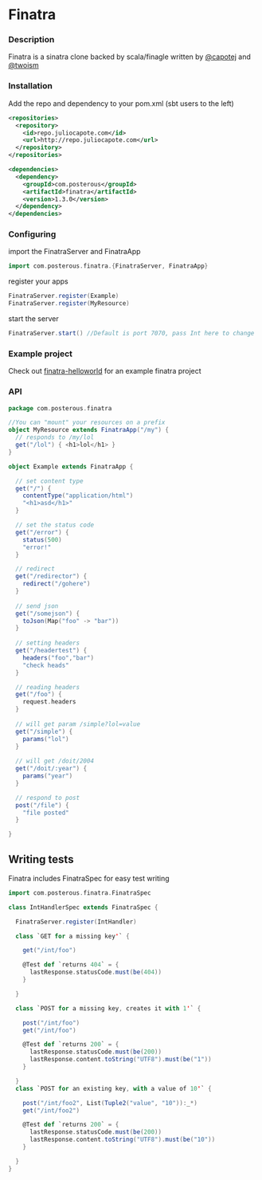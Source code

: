 # Finatra

### Description
Finatra is a sinatra clone backed by scala/finagle written by [@capotej](http://twitter.com/capotej) and [@twoism](http://twitter.com/twoism)

### Installation
Add the repo and dependency to your pom.xml (sbt users to the left)

```xml
<repositories>
  <repository>
    <id>repo.juliocapote.com</id>
    <url>http://repo.juliocapote.com</url>
  </repository>
</repositories>

<dependencies>
  <dependency>
    <groupId>com.posterous</groupId>
    <artifactId>finatra</artifactId>
    <version>1.3.0</version>
  </dependency>
</dependencies>
```

### Configuring

import the FinatraServer and FinatraApp

```scala
import com.posterous.finatra.{FinatraServer, FinatraApp}
```

register your apps

```scala
FinatraServer.register(Example)
FinatraServer.register(MyResource)
```

start the server

```scala
FinatraServer.start() //Default is port 7070, pass Int here to change
```


### Example project
Check out [finatra-helloworld](http://github.com/capotej/finatra-helloworld) for an example finatra project


### API

```scala
package com.posterous.finatra

//You can "mount" your resources on a prefix
object MyResource extends FinatraApp("/my") {
  // responds to /my/lol
  get("/lol") { <h1>lol</h1> }
}

object Example extends FinatraApp {

  // set content type
  get("/") { 
    contentType("application/html")
    "<h1>asd</h1>"
  } 

  // set the status code
  get("/error") {
    status(500)
    "error!"
  }

  // redirect 
  get("/redirector") {
    redirect("/gohere")
  }
  
  // send json
  get("/somejson") {
    toJson(Map("foo" -> "bar"))
  }
  
  // setting headers
  get("/headertest") {
    headers("foo","bar")
    "check heads"
  }

  // reading headers
  get("/foo") { 
    request.headers 
  }
 
  // will get param /simple?lol=value
  get("/simple") { 
    params("lol") 
  }
 
  // will get /doit/2004
  get("/doit/:year") { 
    params("year") 
  }

  // respond to post
  post("/file") {
    "file posted"
  }

}
```


## Writing tests
Finatra includes FinatraSpec for easy test writing

```scala
import com.posterous.finatra.FinatraSpec

class IntHandlerSpec extends FinatraSpec {

  FinatraServer.register(IntHandler)

  class `GET for a missing key'` {

    get("/int/foo")

    @Test def `returns 404` = {
      lastResponse.statusCode.must(be(404))
    }

  }

  class `POST for a missing key, creates it with 1'` {

    post("/int/foo")
    get("/int/foo")

    @Test def `returns 200` = {
      lastResponse.statusCode.must(be(200))
      lastResponse.content.toString("UTF8").must(be("1"))
    }

  }
  class `POST for an existing key, with a value of 10'` {

    post("/int/foo2", List(Tuple2("value", "10")):_*)
    get("/int/foo2")

    @Test def `returns 200` = {
      lastResponse.statusCode.must(be(200))
      lastResponse.content.toString("UTF8").must(be("10"))
    }

  }
}
```
